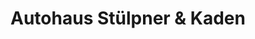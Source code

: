 ---
title: "Autohaus Stülpner & Kaden"
url: /olbernhau/autohaus-stuelpner-und-kaden/
shop: Autohaus
---